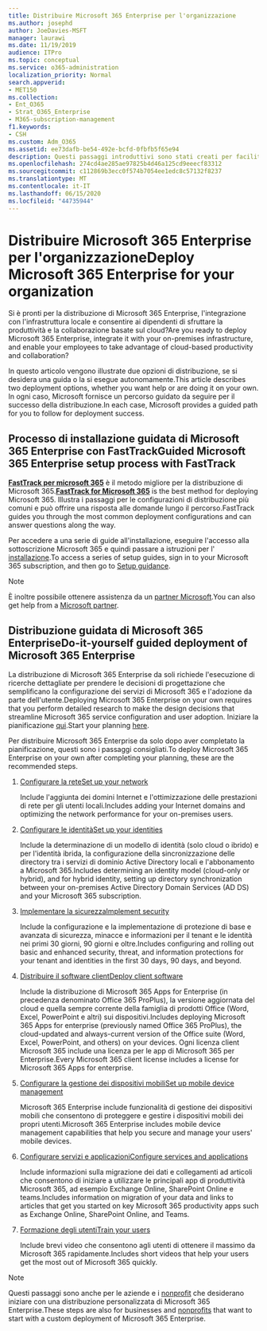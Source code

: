 ```yaml
---
title: Distribuire Microsoft 365 Enterprise per l'organizzazione
ms.author: josephd
author: JoeDavies-MSFT
manager: laurawi
ms.date: 11/19/2019
audience: ITPro
ms.topic: conceptual
ms.service: o365-administration
localization_priority: Normal
search.appverid:
- MET150
ms.collection:
- Ent_O365
- Strat_O365_Enterprise
- M365-subscription-management
f1.keywords:
- CSH
ms.custom: Adm_O365
ms.assetid: ee73dafb-be54-492e-bcfd-0fbfb5f65e94
description: Questi passaggi introduttivi sono stati creati per facilitare la configurazione della rete, creare identità, distribuire Microsoft 365 Apps for Enterprise, eseguire la migrazione dei dati e aiutare gli utenti dell'organizzazione a iniziare a utilizzare Microsoft 365.
ms.openlocfilehash: 274cd4ae285ae97825b4d46a125cd9eeecf83312
ms.sourcegitcommit: c112869b3ecc0f574b7054ee1edc8c57132f8237
ms.translationtype: MT
ms.contentlocale: it-IT
ms.lasthandoff: 06/15/2020
ms.locfileid: "44735944"
---
```

# <a name="deploy-microsoft-365-enterprise-for-your-organization"></a><span data-ttu-id="dba0b-103">Distribuire Microsoft 365 Enterprise per l'organizzazione</span><span class="sxs-lookup"><span data-stu-id="dba0b-103">Deploy Microsoft 365 Enterprise for your organization</span></span>

<span data-ttu-id="dba0b-104">Si è pronti per la distribuzione di Microsoft 365 Enterprise, l'integrazione con l'infrastruttura locale e consentire ai dipendenti di sfruttare la produttività e la collaborazione basate sul cloud?</span><span class="sxs-lookup"><span data-stu-id="dba0b-104">Are you ready to deploy Microsoft 365 Enterprise, integrate it with your on-premises infrastructure, and enable your employees to take advantage of cloud-based productivity and collaboration?</span></span>

<span data-ttu-id="dba0b-105">In questo articolo vengono illustrate due opzioni di distribuzione, se si desidera una guida o la si esegue autonomamente.</span><span class="sxs-lookup"><span data-stu-id="dba0b-105">This article describes two deployment options, whether you want help or are doing it on your own.</span></span> <span data-ttu-id="dba0b-106">In ogni caso, Microsoft fornisce un percorso guidato da seguire per il successo della distribuzione.</span><span class="sxs-lookup"><span data-stu-id="dba0b-106">In each case, Microsoft provides a guided path for you to follow for deployment success.</span></span>

## <a name="guided-microsoft-365-enterprise-setup-process-with-fasttrack"></a><span data-ttu-id="dba0b-107">Processo di installazione guidata di Microsoft 365 Enterprise con FastTrack</span><span class="sxs-lookup"><span data-stu-id="dba0b-107">Guided Microsoft 365 Enterprise setup process with FastTrack</span></span>

<span data-ttu-id="dba0b-108">**[FastTrack per microsoft 365](https://www.microsoft.com/fasttrack/microsoft-365)** è il metodo migliore per la distribuzione di Microsoft 365.</span><span class="sxs-lookup"><span data-stu-id="dba0b-108">**[FastTrack for Microsoft 365](https://www.microsoft.com/fasttrack/microsoft-365)** is the best method for deploying Microsoft 365.</span></span> <span data-ttu-id="dba0b-109">Illustra i passaggi per le configurazioni di distribuzione più comuni e può offrire una risposta alle domande lungo il percorso.</span><span class="sxs-lookup"><span data-stu-id="dba0b-109">FastTrack guides you through the most common deployment configurations and can answer questions along the way.</span></span> 

<span data-ttu-id="dba0b-110">Per accedere a una serie di guide all'installazione, eseguire l'accesso alla sottoscrizione Microsoft 365 e quindi passare a istruzioni per l' [installazione](https://aka.ms/o365fasttrack).</span><span class="sxs-lookup"><span data-stu-id="dba0b-110">To access a series of setup guides, sign in to your Microsoft 365 subscription, and then go to [Setup guidance](https://aka.ms/o365fasttrack).</span></span>

>[!Note]
><span data-ttu-id="dba0b-111">È inoltre possibile ottenere assistenza da un [partner Microsoft](https://www.microsoft.com/solution-providers/home).</span><span class="sxs-lookup"><span data-stu-id="dba0b-111">You can also get help from a [Microsoft partner](https://www.microsoft.com/solution-providers/home).</span></span>
>

## <a name="do-it-yourself-guided-deployment-of-microsoft-365-enterprise"></a><span data-ttu-id="dba0b-112">Distribuzione guidata di Microsoft 365 Enterprise</span><span class="sxs-lookup"><span data-stu-id="dba0b-112">Do-it-yourself guided deployment of Microsoft 365 Enterprise</span></span>

<span data-ttu-id="dba0b-113">La distribuzione di Microsoft 365 Enterprise da soli richiede l'esecuzione di ricerche dettagliate per prendere le decisioni di progettazione che semplificano la configurazione dei servizi di Microsoft 365 e l'adozione da parte dell'utente.</span><span class="sxs-lookup"><span data-stu-id="dba0b-113">Deploying Microsoft 365 Enterprise on your own requires that you perform detailed research to make the design decisions that streamline Microsoft 365 service configuration and user adoption.</span></span> <span data-ttu-id="dba0b-114">Iniziare la pianificazione [qui](get-your-organization-ready-for-office-365.md).</span><span class="sxs-lookup"><span data-stu-id="dba0b-114">Start your planning [here](get-your-organization-ready-for-office-365.md).</span></span>

<span data-ttu-id="dba0b-115">Per distribuire Microsoft 365 Enterprise da solo dopo aver completato la pianificazione, questi sono i passaggi consigliati.</span><span class="sxs-lookup"><span data-stu-id="dba0b-115">To deploy Microsoft 365 Enterprise on your own after completing your planning, these are the recommended steps.</span></span>

1. [<span data-ttu-id="dba0b-116">Configurare la rete</span><span class="sxs-lookup"><span data-stu-id="dba0b-116">Set up your network</span></span>](set-up-network-for-office-365.md)

   <span data-ttu-id="dba0b-117">Include l'aggiunta dei domini Internet e l'ottimizzazione delle prestazioni di rete per gli utenti locali.</span><span class="sxs-lookup"><span data-stu-id="dba0b-117">Includes adding your Internet domains and optimizing the network performance for your on-premises users.</span></span>
 
2. [<span data-ttu-id="dba0b-118">Configurare le identità</span><span class="sxs-lookup"><span data-stu-id="dba0b-118">Set up your identities</span></span>](protect-your-global-administrator-accounts.md)

   <span data-ttu-id="dba0b-119">Include la determinazione di un modello di identità (solo cloud o ibrido) e per l'identità ibrida, la configurazione della sincronizzazione delle directory tra i servizi di dominio Active Directory locali e l'abbonamento a Microsoft 365.</span><span class="sxs-lookup"><span data-stu-id="dba0b-119">Includes determining an identity model (cloud-only or hybrid), and for hybrid identity, setting up directory synchronization between your on-premises Active Directory Domain Services (AD DS) and your Microsoft 365 subscription.</span></span>

3. [<span data-ttu-id="dba0b-120">Implementare la sicurezza</span><span class="sxs-lookup"><span data-stu-id="dba0b-120">Implement security</span></span>](https://docs.microsoft.com/office365/securitycompliance/security-roadmap)

   <span data-ttu-id="dba0b-121">Include la configurazione e la implementazione di protezione di base e avanzata di sicurezza, minacce e informazioni per il tenant e le identità nei primi 30 giorni, 90 giorni e oltre.</span><span class="sxs-lookup"><span data-stu-id="dba0b-121">Includes configuring and rolling out basic and enhanced security, threat, and information protections for your tenant and identities in the first 30 days, 90 days, and beyond.</span></span>
 
4. [<span data-ttu-id="dba0b-122">Distribuire il software client</span><span class="sxs-lookup"><span data-stu-id="dba0b-122">Deploy client software</span></span>](https://docs.microsoft.com/DeployOffice/deployment-guide-microsoft-365-apps)

   <span data-ttu-id="dba0b-123">Include la distribuzione di Microsoft 365 Apps for Enterprise (in precedenza denominato Office 365 ProPlus), la versione aggiornata del cloud e quella sempre corrente della famiglia di prodotti Office (Word, Excel, PowerPoint e altri) sui dispositivi.</span><span class="sxs-lookup"><span data-stu-id="dba0b-123">Includes deploying Microsoft 365 Apps for enterprise (previously named Office 365 ProPlus), the cloud-updated and always-current version of the Office suite (Word, Excel, PowerPoint, and others) on your devices.</span></span> <span data-ttu-id="dba0b-124">Ogni licenza client Microsoft 365 include una licenza per le app di Microsoft 365 per Enterprise.</span><span class="sxs-lookup"><span data-stu-id="dba0b-124">Every Microsoft 365 client license includes a license for Microsoft 365 Apps for enterprise.</span></span>
 
5. [<span data-ttu-id="dba0b-125">Configurare la gestione dei dispositivi mobili</span><span class="sxs-lookup"><span data-stu-id="dba0b-125">Set up mobile device management</span></span>](https://support.office.com/article/set-up-mobile-device-management-mdm-in-office-365-dd892318-bc44-4eb1-af00-9db5430be3cd)

   <span data-ttu-id="dba0b-126">Microsoft 365 Enterprise include funzionalità di gestione dei dispositivi mobili che consentono di proteggere e gestire i dispositivi mobili dei propri utenti.</span><span class="sxs-lookup"><span data-stu-id="dba0b-126">Microsoft 365 Enterprise includes mobile device management capabilities that help you secure and manage your users' mobile devices.</span></span>
 
6. [<span data-ttu-id="dba0b-127">Configurare servizi e applicazioni</span><span class="sxs-lookup"><span data-stu-id="dba0b-127">Configure services and applications</span></span>](configure-services-and-applications.md)

   <span data-ttu-id="dba0b-128">Include informazioni sulla migrazione dei dati e collegamenti ad articoli che consentono di iniziare a utilizzare le principali app di produttività Microsoft 365, ad esempio Exchange Online, SharePoint Online e teams.</span><span class="sxs-lookup"><span data-stu-id="dba0b-128">Includes information on migration of your data and links to articles that get you started on key Microsoft 365 productivity apps such as Exchange Online, SharePoint Online, and Teams.</span></span>
 
7. [<span data-ttu-id="dba0b-129">Formazione degli utenti</span><span class="sxs-lookup"><span data-stu-id="dba0b-129">Train your users</span></span>](https://docs.microsoft.com/office365/admin/admin-overview/get-started-with-office-365#training-resources-for-your-users)

   <span data-ttu-id="dba0b-130">Include brevi video che consentono agli utenti di ottenere il massimo da Microsoft 365 rapidamente.</span><span class="sxs-lookup"><span data-stu-id="dba0b-130">Includes short videos that help your users get the most out of Microsoft 365 quickly.</span></span>
 

>[!Note]
><span data-ttu-id="dba0b-131">Questi passaggi sono anche per le aziende e i [nonprofit](https://go.microsoft.com/fwlink/?LinkId=627221) che desiderano iniziare con una distribuzione personalizzata di Microsoft 365 Enterprise.</span><span class="sxs-lookup"><span data-stu-id="dba0b-131">These steps are also for businesses and [nonprofits](https://go.microsoft.com/fwlink/?LinkId=627221) that want to start with a custom deployment of Microsoft 365 Enterprise.</span></span> 
>
